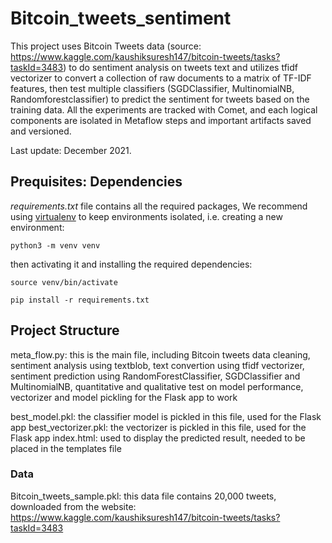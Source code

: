 # Bitcoin_tweets_sentiment

This project uses Bitcoin Tweets data (source: https://www.kaggle.com/kaushiksuresh147/bitcoin-tweets/tasks?taskId=3483) to do sentiment analysis on tweets text and utilizes tfidf vectorizer to convert a collection of raw documents to a matrix of TF-IDF features, then test multiple classifiers (SGDClassifier, MultinomialNB, Randomforestclassifier) to predict the sentiment for tweets based on the training data. All the experiments are tracked with Comet, and each logical components are isolated in Metaflow steps and important artifacts saved and versioned. 

Last update: December 2021.

## Prequisites: Dependencies
_requirements.txt_ file contains all the required packages,
We recommend using [virtualenv](https://packaging.python.org/guides/installing-using-pip-and-virtual-environments/) to 
keep environments isolated, i.e. creating a new environment:

`python3 -m venv venv`

then activating it and installing the required dependencies:

`source venv/bin/activate`

`pip install -r requirements.txt`

## Project Structure
meta_flow.py: this is the main file, including Bitcoin tweets data cleaning, sentiment analysis using textblob, text convertion using tfidf vectorizer, sentiment prediction 
using RandomForestClassifier, SGDClassifier and MultinomialNB, quantitative and qualitative test on model performance, vectorizer and model pickling for the Flask app to work

best_model.pkl: the classifier model is pickled in this file, used for the Flask app
best_vectorizer.pkl: the vectorizer is pickled in this file, used for the Flask app
index.html: used to display the predicted result, needed to be placed in the templates file

### Data
Bitcoin_tweets_sample.pkl: this data file contains 20,000 tweets, downloaded from the website: https://www.kaggle.com/kaushiksuresh147/bitcoin-tweets/tasks?taskId=3483
